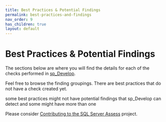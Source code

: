 ```yaml
---
title: Best Practices & Potential Findings
permalink: best-practices-and-findings
nav_order: 9
has_children: true
layout: default
---
```

<a name="findings"></a>
# Best Practices & Potential Findings

The sections below are where you will find the details for each of the checks performed in [sp_Develop](https://raw.githubusercontent.com/kevinmartintech/sp_develop/master/sp_Develop.sql). 

Feel free to browse the finding groupings. There are best practices that do not have a check created yet.

some best practices might not have potential findings that sp_Develop can detect and some might have more than one

Please consider [Contributing to the SQL Server Assess](https://github.com/kevinmartintech/sp_Develop/blob/master/CONTRIBUTING.md) project.